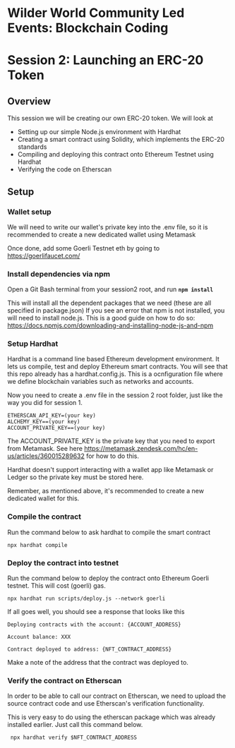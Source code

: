 # Wilder World Community Led Events: Blockchain Coding
# Session 2: Launching an ERC-20 Token

## Overview
This session we will be creating our own ERC-20 token.
We will look at
- Setting up our simple Node.js environment with Hardhat 
- Creating a smart contract using Solidity, which implements the ERC-20 standards
- Compiling and deploying this contract onto Ethereum Testnet using Hardhat
- Verifying the code on Etherscan

## Setup

### Wallet setup
We will need to write our wallet's private key into the .env file, so it is recommended to create a new dedicated wallet using Metamask

Once done, add some Goerli Testnet eth by going to https://goerlifaucet.com/

### Install dependencies via npm 
Open a Git Bash terminal from your session2 root, and run 
**``npm install``**<br> 

This will install all the dependent packages that we need (these are all specified in package.json)
If you see an error that npm is not installed, you will need to install node.js. This is a good guide on how to do so: https://docs.npmjs.com/downloading-and-installing-node-js-and-npm

### Setup Hardhat
Hardhat is a command line based Ethereum development environment. It lets us compile, test and deploy Ethereum smart contracts.
You will see that this repo already has a hardhat.config.js. This is a ocnfiguration file where we define blockchain variables such as networks and accounts.

Now you need to create a .env file in the session 2 root folder, just like the way you did for session 1. 

``ETHERSCAN_API_KEY=(your key)``<br>
``ALCHEMY_KEY==(your key)``<br>
``ACCOUNT_PRIVATE_KEY==(your key)``<br>

The ACCOUNT_PRIVATE_KEY is the private key that you need to export from Metamask. See here https://metamask.zendesk.com/hc/en-us/articles/360015289632 for how to do this.

Hardhat doesn't support interacting with a wallet app like Metamask or Ledger so the private key must be stored here.

Remember, as mentioned above, it's recommended to create a new dedicated wallet for this.

### Compile the contract

Run the command below to ask hardhat to compile the smart contract 

``npx hardhat compile``

### Deploy the contract into testnet

Run the command below to deploy the contract onto Ethereum Goerli testnet. This will cost (goerli) gas.


``npx hardhat run scripts/deploy.js --network goerli``

If all goes well, you should see a response that looks like this

``Deploying contracts with the account: {ACCOUNT_ADDRESS}``

``Account balance: XXX``

``Contract deployed to address: {NFT_CONTRACT_ADDRESS}``

Make a note of the address that the contract was deployed to. 

### Verify the contract on Etherscan

In order to be able to call our contract on Etherscan, we need to upload the source contract code and use Etherscan's verification functionality.

This is very easy to do using the etherscan package which was already installed earlier. Just call this command below.


`` npx hardhat verify $NFT_CONTRACT_ADDRESS``

